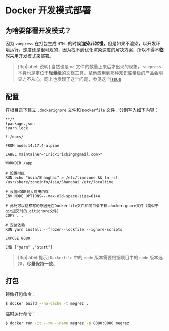 # Docker 开发模式部署

## 为啥要部署开发模式？

因为 `vuepress` 在打包生成 `HTML` 的时候**渲染非常慢**，但是如果不渲染，以开发环境运行，速度还是很可观的，因为找不到优化渲染速度的解决方案，所以不得不**临时**采用开发模式来部署。

> [!tip|label: 说明]
> 当然也是 `md` 文件的数量上来后才出现的现象， `vuepress` 本身也是定位于**轻量级**的文档工具，拿他应用到那种知识库量级的产品会明显力不从心，网上也发现了这个问题，参见这个[issue](https://github.com/vuejs/vuepress/issues/2922)

## 配置

在根目录下建立 `.dockerignore` 文件和 `Dockerfile` 文件，分别写入如下内容：

```ignore
**/*
!package.json
!yarn.lock

!./docs/
```

```docker
FROM node:14.17.4-alpine

LABEL maintainer="Iric<iricbing@gmail.com>"

WORKDIR /app

# 设置时区
RUN echo "Asia/Shanghai" > /etc/timezone && ln -sf /usr/share/zoneinfo/Asia/Shanghai /etc/localtime

# 设置NODE最大可用内存
ENV NODE_OPTIONS=--max-old-space-size=6144

# 此处可以这样写的原因是在Dockerfile文件相同目录下有.dockerignore文件（类似于git提交时的.gitignore文件）
COPY . .

# 安装依赖
RUN yarn install --frozen--lockfile --ignore-scripts

EXPOSE 8080

CMD ["yarn" ,"start"]
```

> [!tip|label:提示]
> `Dockerfile` 中的 `node` 版本需要根据项目中的 `node` 版本选择，**尽量保持一致**。


## 打包

镜像打包命令：

```bash
$ docker build --no-cache -t megrez .
```

临时运行命令：

```bash
$ docker run -it --rm --name megrez -p 8080:8080 megrez
```
